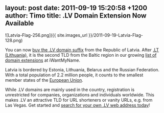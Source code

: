 layout: post
date: 2011-09-19 15:20:58 +1200
author: Timo
title: .LV Domain Extension Now Available
----

![Latvia-Flag-256.png]({{ site.images_url }}/2011-09-19-Latvia-Flag-128.png)

You can now [buy the .LV domain suffix](https://iwantmyname.com/domains/lv-latvian-domain-name-registration-for-latvia) from the Republic of Latvia. After [.LT (Lithuania)](https://iwantmyname.com/domains/lt-lithuanian-domain-name-registration-for-lithuania), it is the second TLD from the Baltic region in our growing [list of domain extensions](https://iwantmyname.com/domains/domain-name-registration-list-of-extensions) at iWantMyName.

Latvia is bordered by Estonia, Lithuania, Belarus and the Russian Federation. With a total population of 2.2 million people, it counts to the smallest member states of the [European Union](https://iwantmyname.com/domains/eu-european-domain-name-registration-for-europe).

While .LV domains are mainly used in the country, registration is unrestricted for companies, organizations and individuals worldwide. This makes .LV an attractive TLD for URL shorteners or vanity URLs, e.g. from Las Vegas. Get started and [search for your own .LV web address today](https://iwantmyname.com/domains/lv-latvian-domain-name-registration-for-latvia)!
